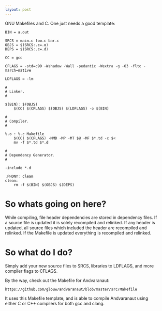 ```yaml
---
layout: post
---
```


GNU Makefiles and C. One just needs a good template:

    BIN = a.out

    SRCS = main.c foo.c bar.c
    OBJS = $(SRCS:.c=.o)
    DEPS = $(SRCS:.c=.d)

    CC = gcc

    CFLAGS = -std=c99 -Wshadow -Wall -pedantic -Wextra -g -O3 -flto -march=native

    LDFLAGS = -lm

    #
    # Linker.
    #

    $(BIN): $(OBJS)
    	$(CC) $(CFLAGS) $(OBJS) $(LDFLAGS) -o $(BIN)

    #
    # Compiler.
    #

    %.o : %.c Makefile
    	$(CC) $(CFLAGS) -MMD -MP -MT $@ -MF $*.td -c $<
    	mv -f $*.td $*.d

    #
    # Dependency Generator.
    #

    -include *.d

    .PHONY: clean
    clean:
    	rm -f $(BIN) $(OBJS) $(DEPS)


# So whats going on here?

While compiling, file header dependencies are stored in dependency files. If a source file is updated
it is solely recompiled and relinked. If any header is updated, all source files which included the
header are recompiled and relinked. If the Makefile is updated everything is recompiled and relinked.

# So what do I do?

Simply add your new source files to SRCS, libraries to LDFLAGS, and more compiler flags to CFLAGS.

By the way, check out the Makefile for Andvaranaut:

    https://github.com/glouw/andvaranaut/blob/master/src/Makefile

It uses this Makefile template, and is able to compile Andvaranaut using either C or C++ compilers
for both gcc and clang.
